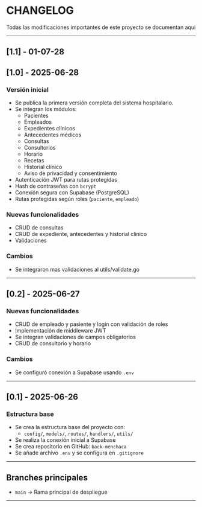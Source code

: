 # CHANGELOG

Todas las modificaciones importantes de este proyecto se documentan aqui

---
## [1.1] - 01-07-28



## [1.0] - 2025-06-28

###  Versión inicial

- Se publica la primera versión completa del sistema hospitalario.
- Se integran los módulos:
  - Pacientes
  - Empleados
  - Expedientes clínicos
  - Antecedentes médicos
  - Consultas
  - Consultorios
  - Horario
  - Recetas
  - Historial clínico
  - Aviso de privacidad y consentimiento
- Autenticación JWT para rutas protegidas
- Hash de contraseñas con `bcrypt`
- Conexión segura con Supabase (PostgreSQL)
- Rutas protegidas según roles (`paciente`, `empleado`)

### Nuevas funcionalidades
- CRUD de consultas
- CRUD de expediente, antecedentes y historial clinico
- Validaciones 

### Cambios
- Se integraron mas validaciones al utils/validate.go
---

## [0.2] - 2025-06-27

### Nuevas funcionalidades

- CRUD de empleado y pasiente  y login con validación de roles 
- Implementación de middleware JWT
- Se integran validaciones de campos obligatorios
- CRUD de consultorio y horario

### Cambios

- Se configuró conexión a Supabase usando `.env`

---

## [0.1] - 2025-06-26

### Estructura base

- Se crea la estructura base del proyecto con:
  - `config/`, `models/`, `routes/`, `handlers/`, `utils/`
- Se realiza la conexión inicial a Supabase
- Se crea repositorio en GitHub: `back-menchaca`
- Se añade archivo `.env` y se configura en `.gitignore`

---

## Branches principales

- `main` → Rama principal de despliegue 

---

